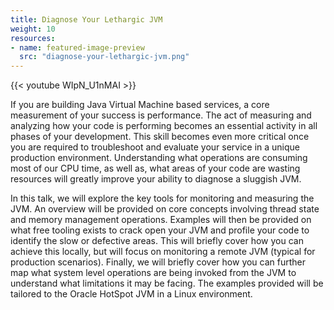 ```yaml
---
title: Diagnose Your Lethargic JVM
weight: 10
resources:
- name: featured-image-preview
  src: "diagnose-your-lethargic-jvm.png"
---
```


{{< youtube WIpN_U1nMAI >}}

If you are building Java Virtual Machine based services, a core measurement of your success is performance.  The act of measuring and analyzing how your code is performing becomes an essential activity in all phases of your development. This skill becomes even more critical once you are required to troubleshoot and evaluate your service in a unique production environment. Understanding what operations are consuming most of our CPU time, as well as, what areas of your code are wasting resources will greatly improve your ability to diagnose a sluggish JVM.

In this talk, we will explore the key tools for monitoring and measuring the JVM. An overview will be provided on core concepts involving thread state and memory management operations. Examples will then be provided on what free tooling exists to crack open your JVM and profile your code to identify the slow or defective areas. This will briefly cover how you can achieve this locally, but will focus on monitoring a remote JVM (typical for production scenarios). Finally, we will briefly cover how you can further map what system level operations are being invoked from the JVM to understand what limitations it may be facing. The examples provided will be tailored to the Oracle HotSpot JVM in a Linux environment.